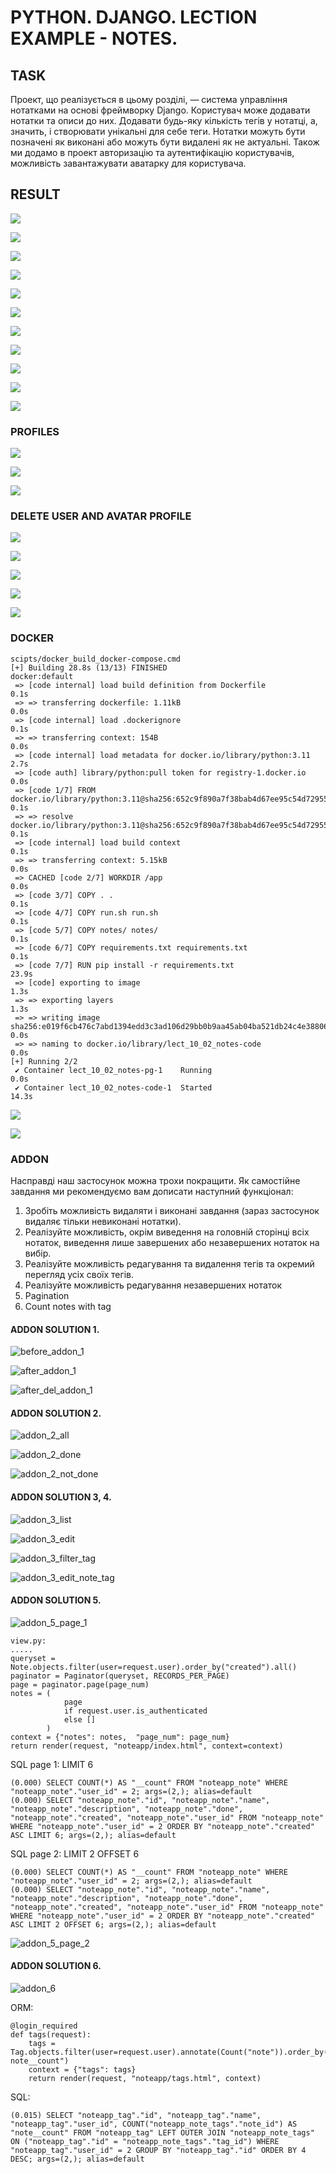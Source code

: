 # PYTHON. DJANGO. LECTION EXAMPLE - NOTES.

## TASK
Проект, що реалізується в цьому розділі, — система управління нотатками на основі фреймворку Django. Користувач може додавати нотатки та описи до них. Додавати будь-яку кількість тегів у нотатці, а, значить, і створювати унікальні для себе теги. Нотатки можуть бути позначені як виконані або можуть бути видалені як не актуальні. Також ми додамо в проект авторизацію та аутентифікацію користувачів, можливість завантажувати аватарку для користувача.

## RESULT

![](doc/signup_01.png)

![](doc/login_01.png)

![](doc/index_01.png)

![](doc/tag_01.png)

![](doc/tag_02.png)

![](doc/note_01.png)

![](doc/index_02.png)

![](doc/note_02.png)

![](doc/detail_01.png)

![](doc/index_03.png)

![](doc/detail_02.png)

### PROFILES

![](doc/profile_01.png)

![](doc/profile_02.png)

![](doc/profile_03.png)

### DELETE USER AND AVATAR PROFILE

![](doc/delete_user.png)

![](doc/delete_user_form.png)

![](doc/profile_avatar_t9.png)

![](doc/user_was_deleted.png)

![](doc/profile_avatar_t9-deleted.png)





### DOCKER

```
scipts/docker_build_docker-compose.cmd
[+] Building 28.8s (13/13) FINISHED                                                                                  docker:default
 => [code internal] load build definition from Dockerfile                                                                      0.1s
 => => transferring dockerfile: 1.11kB                                                                                         0.0s 
 => [code internal] load .dockerignore                                                                                         0.1s 
 => => transferring context: 154B                                                                                              0.0s 
 => [code internal] load metadata for docker.io/library/python:3.11                                                            2.7s 
 => [code auth] library/python:pull token for registry-1.docker.io                                                             0.0s
 => [code 1/7] FROM docker.io/library/python:3.11@sha256:652c9f890a7f38bab4d67ee95c54d72955792623122cfea0a87aa74d927e41ae      0.1s
 => => resolve docker.io/library/python:3.11@sha256:652c9f890a7f38bab4d67ee95c54d72955792623122cfea0a87aa74d927e41ae           0.1s 
 => [code internal] load build context                                                                                         0.1s
 => => transferring context: 5.15kB                                                                                            0.0s
 => CACHED [code 2/7] WORKDIR /app                                                                                             0.0s
 => [code 3/7] COPY . .                                                                                                        0.1s
 => [code 4/7] COPY run.sh run.sh                                                                                              0.1s
 => [code 5/7] COPY notes/ notes/                                                                                              0.1s
 => [code 6/7] COPY requirements.txt requirements.txt                                                                          0.1s
 => [code 7/7] RUN pip install -r requirements.txt                                                                            23.9s
 => [code] exporting to image                                                                                                  1.3s
 => => exporting layers                                                                                                        1.3s
 => => writing image sha256:e019f6cb476c7abd1394edd3c3ad106d29bb0b9aa45ab04ba521db24c4e38806                                   0.0s
 => => naming to docker.io/library/lect_10_02_notes-code                                                                       0.0s
[+] Running 2/2
 ✔ Container lect_10_02_notes-pg-1    Running                                                                                  0.0s
 ✔ Container lect_10_02_notes-code-1  Started                                                                                 14.3s
 ```

![](doc/docker_01.png)


![](doc/docker_02.png)



### ADDON

Насправді наш застосунок можна трохи покращити. Як самостійне завдання ми рекомендуємо вам дописати наступний функціонал:

1. Зробіть можливість видаляти і виконані завдання (зараз застосунок видаляє тільки невиконані нотатки).
2. Реалізуйте можливість, окрім виведення на головній сторінці всіх нотаток, виведення лише завершених або незавершених нотаток на вибір.
3. Реалізуйте можливість редагування та видалення тегів та окремий перегляд усіх своїх тегів.
4. Реалізуйте можливість редагування незавершених нотаток
5. Pagination
6. Count notes with tag


#### ADDON SOLUTION 1.

 ![before_addon_1](doc/addon_1_before.png)

 ![after_addon_1](doc/addon_1_after.png)

 ![after_del_addon_1](doc/addon_1_after_del.png)


#### ADDON SOLUTION 2.

![addon_2_all](doc/addon_2_all.png)

![addon_2_done](doc/addon_2_done.png)

![addon_2_not_done](doc/addon_2_not_done.png)

#### ADDON SOLUTION 3, 4.

![addon_3_list](doc/addon_3_list.png)

![addon_3_edit](doc/addon_3_edit.png)

![addon_3_filter_tag](doc/addon_3_filter_tag.png)

![addon_3_edit_note_tag](doc/addon_3_edit_note_tag.png)


#### ADDON SOLUTION 5.
![addon_5_page_1](doc/addon_5_pagination.png)

```
view.py:
.....
queryset = Note.objects.filter(user=request.user).order_by("created").all()
paginator = Paginator(queryset, RECORDS_PER_PAGE)
page = paginator.page(page_num)
notes = (
            page
            if request.user.is_authenticated
            else []
        )
context = {"notes": notes,  "page_num": page_num}
return render(request, "noteapp/index.html", context=context)
```

SQL page 1: LIMIT 6
```
(0.000) SELECT COUNT(*) AS "__count" FROM "noteapp_note" WHERE "noteapp_note"."user_id" = 2; args=(2,); alias=default
(0.000) SELECT "noteapp_note"."id", "noteapp_note"."name", "noteapp_note"."description", "noteapp_note"."done", "noteapp_note"."created", "noteapp_note"."user_id" FROM "noteapp_note" WHERE "noteapp_note"."user_id" = 2 ORDER BY "noteapp_note"."created" ASC LIMIT 6; args=(2,); alias=default
```

SQL page 2: LIMIT 2 OFFSET 6
```
(0.000) SELECT COUNT(*) AS "__count" FROM "noteapp_note" WHERE "noteapp_note"."user_id" = 2; args=(2,); alias=default
(0.000) SELECT "noteapp_note"."id", "noteapp_note"."name", "noteapp_note"."description", "noteapp_note"."done", "noteapp_note"."created", "noteapp_note"."user_id" FROM "noteapp_note" WHERE "noteapp_note"."user_id" = 2 ORDER BY "noteapp_note"."created" ASC LIMIT 2 OFFSET 6; args=(2,); alias=default
```
![addon_5_page_2](doc/addon_5_pagination_2.png)


#### ADDON SOLUTION 6.
![addon_6](doc/addon_6_count_tag_in_notes.png)

ORM:
```
@login_required
def tags(request):
    tags = Tag.objects.filter(user=request.user).annotate(Count("note")).order_by("-note__count")
    context = {"tags": tags}
    return render(request, "noteapp/tags.html", context)
```


SQL:
```
(0.015) SELECT "noteapp_tag"."id", "noteapp_tag"."name", "noteapp_tag"."user_id", COUNT("noteapp_note_tags"."note_id") AS "note__count" FROM "noteapp_tag" LEFT OUTER JOIN "noteapp_note_tags" ON ("noteapp_tag"."id" = "noteapp_note_tags"."tag_id") WHERE "noteapp_tag"."user_id" = 2 GROUP BY "noteapp_tag"."id" ORDER BY 4 DESC; args=(2,); alias=default

```

